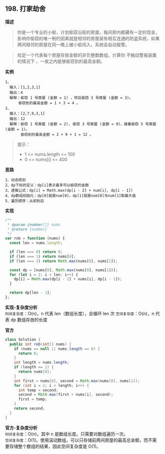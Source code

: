 ## 198. 打家劫舍

**描述**

> 你是一个专业的小偷，计划偷窃沿街的房屋。每间房内都藏有一定的现金，影响你偷窃的唯一制约因素就是相邻的房屋装有相互连通的防盗系统，如果两间相邻的房屋在同一晚上被小偷闯入，系统会自动报警。

> 给定一个代表每个房屋存放金额的非负整数数组，计算你 不触动警报装置的情况下 ，一夜之内能够偷窃到的最高金额。

**实例**

```
1、
  输入：[1,2,3,1]
  输出：4
  解释：偷窃 1 号房屋 (金额 = 1) ，然后偷窃 3 号房屋 (金额 = 3)。
      偷窃到的最高金额 = 1 + 3 = 4 。
2、
  输入：[2,7,9,3,1]
  输出：12
  解释：偷窃 1 号房屋 (金额 = 2), 偷窃 3 号房屋 (金额 = 9)，接着偷窃 5 号房屋 (金额 = 1)。
       偷窃到的最高金额 = 2 + 9 + 1 = 12 。
```

> 提示：
>
> - 1 <= nums.length <= 100
> - 0 <= nums[i] <= 400

**思路**

```
1、动态规划
2、dp下标的定义：dp[i]表示最多可以偷窃的金额
3、递推公式：dp[i] = Math.max(dp[i - 2] + num[i], dp[i - 1])
4、dp数组初始化：dp[0]就是num[0]，dp[1]就是num[0]与num[1]取最大值
5、遍历顺序：从前到后
```

**实现**

```js
/**
 * @param {number[]} nums
 * @return {number}
 */
var rob = function (nums) {
  const len = nums.length;

  if (len === 0) return 0;
  if (len === 1) return nums[0];
  if (len === 2) return Math.max(nums[0], nums[1]);

  const dp = [nums[0], Math.max(nums[0], nums[1])];
  for (let i = 2; i < len; i++) {
    dp[i] = Math.max(dp[i - 2] + nums[i], dp[i - 1]);
  }

  return dp[len - 1];
};
```

**实现-复杂度分析**  
`时间复杂度`：O(n)，n 代表 len（数组长度），会循环 len 次
`空间复杂度`：O(n)，n 代表 dp 数组存放的长度

**官方**

```java
class Solution {
  public int rob(int[] nums) {
    if (nums == null || nums.length == 0) {
      return 0;
    }
    int length = nums.length;
    if (length == 1) {
      return nums[0];
    }
    int first = nums[0], second = Math.max(nums[0], nums[1]);
    for (int i = 2; i < length; i++) {
      int temp = second;
      second = Math.max(first + nums[i], second);
      first = temp;
    }
    return second;
  }
}
```

**官方-复杂度分析**  
`时间复杂度`：O(n)，其中 n 是数组长度。只需要对数组遍历一次。  
`空间复杂度`：O(1)。使用滚动数组，可以只存储前两间房屋的最高总金额，而不需要存储整个数组的结果，因此空间复杂度是 O(1)。
